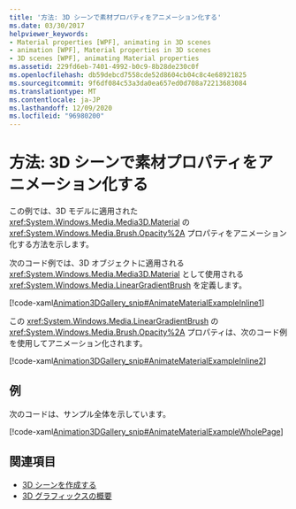 ```yaml
---
title: '方法: 3D シーンで素材プロパティをアニメーション化する'
ms.date: 03/30/2017
helpviewer_keywords:
- Material properties [WPF], animating in 3D scenes
- animation [WPF], Material properties in 3D scenes
- 3D scenes [WPF], animating Material properties
ms.assetid: 229fd6eb-7401-4992-b0c9-8b28de230c0f
ms.openlocfilehash: db59debcd7558cde52d8604cb04c8c4e68921825
ms.sourcegitcommit: 9f6df084c53a3da0ea657ed0d708a72213683084
ms.translationtype: MT
ms.contentlocale: ja-JP
ms.lasthandoff: 12/09/2020
ms.locfileid: "96980200"
---
```

# <a name="how-to-animate-material-properties-in-a-3d-scene"></a>方法: 3D シーンで素材プロパティをアニメーション化する
この例では、3D モデルに適用された <xref:System.Windows.Media.Media3D.Material> の <xref:System.Windows.Media.Brush.Opacity%2A> プロパティをアニメーション化する方法を示します。  
  
 次のコード例では、3D オブジェクトに適用される <xref:System.Windows.Media.Media3D.Material> として使用される <xref:System.Windows.Media.LinearGradientBrush> を定義します。  
  
 [!code-xaml[Animation3DGallery_snip#AnimateMaterialExampleInline1](~/samples/snippets/csharp/VS_Snippets_Wpf/Animation3DGallery_snip/CS/AnimateMaterialExample.xaml#animatematerialexampleinline1)]  
  
 この <xref:System.Windows.Media.LinearGradientBrush> の <xref:System.Windows.Media.Brush.Opacity%2A> プロパティは、次のコード例を使用してアニメーション化されます。  
  
 [!code-xaml[Animation3DGallery_snip#AnimateMaterialExampleInline2](~/samples/snippets/csharp/VS_Snippets_Wpf/Animation3DGallery_snip/CS/AnimateMaterialExample.xaml#animatematerialexampleinline2)]  
  
## <a name="example"></a>例  
 次のコードは、サンプル全体を示しています。  
  
 [!code-xaml[Animation3DGallery_snip#AnimateMaterialExampleWholePage](~/samples/snippets/csharp/VS_Snippets_Wpf/Animation3DGallery_snip/CS/AnimateMaterialExample.xaml#animatematerialexamplewholepage)]  
  
## <a name="see-also"></a>関連項目

- [3D シーンを作成する](how-to-create-a-3-d-scene.md)
- [3D グラフィックスの概要](3-d-graphics-overview.md)
